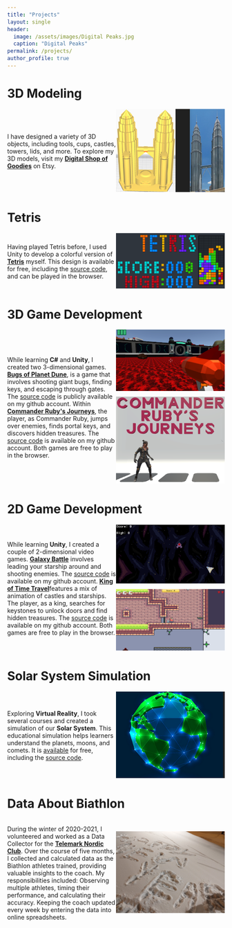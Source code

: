 ```yaml
---
title: "Projects"
layout: single
header: 
  image: /assets/images/Digital Peaks.jpg
  caption: "Digital Peaks"
permalink: /projects/
author_profile: true
---
```

3D Modeling
============
<div style="display: flex; align-items: center;">
  <div style="flex: 1;">
    <p>I have designed a variety of 3D objects, including tools, cups, castles, towers, lids, and more. To explore my 3D models, visit my <strong><a href="https://www.etsy.com/ca/shop/DigitalShopOfGoodies">Digital Shop of Goodies</a></strong> on Etsy. </p>
  </div>
  <div style="flex: 1; text-align: right;">
    <img src="/assets/images/3D Model.png" alt="3D Modelling">
  </div>
</div>

Tetris
======
<div style="display: flex; align-items: center;">
  <div style="flex: 1;">
    <p>Having played Tetris before, I used Unity to develop a colorful version of <strong><a href="https://captain-garneto.itch.io/tetris-coursera">Tetris</a></strong> myself. This design is available for free, including the <a href="https://github.com/crispruby/CSharp-Unity-Tetris">source code</a>, and can be played in the browser.</p>
  </div>
  <div style="flex: 1; text-align: right;">
    <img src="/assets/images/Tetris.png" alt="Tetris">
  </div>
</div>

3D Game Development
===================
<div style="display: flex; align-items: center;">
  <div style="flex: 1;">
<p>While learning <strong>C#</strong> and <strong>Unity</strong>, I created two 3-dimensional games. <a href="https://captain-garneto.itch.io/bugs-of-planet-dune"><strong>Bugs of Planet Dune</strong></a>, is a game that involves shooting giant bugs, finding keys, and escaping through gates. The <a href="https://github.com/crispruby/CSharp-Unity-Bugs-of-Planet-Dune">source code</a> is publicly available on my github account. Within <a href="https://captain-garneto.itch.io/commander"><strong>Commander Ruby's Journeys</strong></a>, the player, as Commander Ruby, jumps over enemies, finds portal keys, and discovers hidden treasures. The <a href="https://github.com/crispruby/CSharp-Unity-Commander-Ruby-on-Journey">source code</a> is available on my github account. Both games are free to play in the browser.</p>
  </div>
  <div style="flex: 1; text-align: right;">
    <img src="/assets/images/Dune.png" alt="Bugs of Planet Dune" style="margin-bottom: 10px;">
    <img src="/assets/images/Ruby.png" alt="Commander Ruby's Journeys">
  </div>
</div>

2D Game Development
===================
<div style="display: flex; align-items: center;">
  <div style="flex: 1;">
    <p>While learning <strong>Unity</strong>, I created a couple of 2-dimensional video games. <a href="https://captain-garneto.itch.io/galaxy-battle"><strong>Galaxy Battle</strong></a> involves leading your starship around and shooting enemies. The <a href="https://github.com/crispruby/CSharp-Unity-Space-Blaster">source code</a> is available on my github account. <a href="https://captain-garneto.itch.io/king-of-time-travel"><strong>King of Time Travel</strong></a>features a mix of animation of castles and starships. The player, as a king, searches for keystones to unlock doors and find hidden treasures. The <a href="https://github.com/crispruby/CSharp-Unity-King-of-Time-Travel">source code</a> is available on my github account. Both games are free to play in the browser.</p>
  </div>
  <div style="flex: 1; text-align: right;">
    <img src="/assets/images/Galaxy Battle.png" alt="Galaxy Battle" style="margin-bottom: 10px;">
    <img src="/assets/images/King.png" alt="King of Time Travel">
  </div>
</div>

Solar System Simulation
=======================
<div style="display: flex; align-items: center;">
  <div style="flex: 1;">
    <p>Exploring <strong>Virtual Reality</strong>, I took several courses and created a simulation of our <strong>Solar System</strong>. This educational simulation helps learners understand the planets, moons, and comets. It is <a href="https://captain-garneto.itch.io/solar-system-simulator">available</a> for free, including the <a href="https://github.com/crispruby/CSharp-Unity-Virtual-Solar-System">source code</a>.</p>
  </div>
  <div style="flex: 1; text-align: right;">
    <img src="/assets/images/Earth.png" alt="Solar System Simulation">
  </div>
</div>

Data About Biathlon
============
<div style="display: flex; align-items: center;">
  <div style="flex: 1;">
    <p>During the winter of 2020-2021, I volunteered and worked as a Data Collector for the <a href="https://telemarknordic.com/"><strong>Telemark Nordic Club</strong></a>. Over the course of five months, I collected and calculated data as the Biathlon athletes trained, providing valuable insights to the coach. My responsibilities included: Observing multiple athletes, timing their performance, and calculating their accuracy. Keeping the coach updated every week by entering the data into online spreadsheets.</p>
  </div>
  <div style="flex: 1; text-align: right;">
    <img src="/assets/images/DataBiathlon.jpg" alt="3D Modelling">
  </div>
</div>

